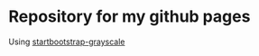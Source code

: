 # Repository for my github pages

Using [startbootstrap-grayscale](https://github.com/StartBootstrap/startbootstrap-grayscale)